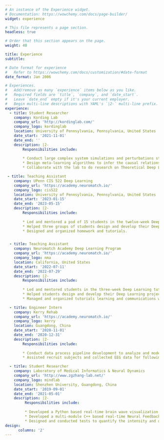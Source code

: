 ```yaml
---
# An instance of the Experience widget.
# Documentation: https://wowchemy.com/docs/page-builder/
widget: experience

# This file represents a page section.
headless: true

# Order that this section appears on the page.
weight: 40

title: Experience
subtitle:

# Date format for experience
#   Refer to https://wowchemy.com/docs/customization/#date-format
date_format: Jan 2006

# Experiences.
#   Add/remove as many `experience` items below as you like.
#   Required fields are `title`, `company`, and `date_start`.
#   Leave `date_end` empty if it's your current employer.
#   Begin multi-line descriptions with YAML's `|2-` multi-line prefix.
experience:
  - title: Student Researcher
    company: Kording Lab
    company_url: 'http://kordinglab.com/'
    company_logo: kordinglab
    location: University of Pennsylvania, Pennsylvania, United States
    date_start: '2021-11-01'
    date_end: ''
    description: |2-
        Responsibilities include:
        
        * Conduct large complex system simulations and perturbations studies on NMOS6502 microprocessor.
        * Design meta-learning algorithms to infer the causal relationships between system parameters.
        * Collaborate with the lab to do research on Theoretical Deep Learning and Causal Inference.

 - title: Teaching Assistant
    company: UPenn CIS 522 Deep Learning
    company_url: 'https://academy.neuromatch.io/'
    company_logo: cis522
    location: University of Pennsylvania, Pennsylvania, United States
    date_start: '2023-01-15'
    date_end: '2023-05-15'
    description: |2-
        Responsibilities include:
        
        * Led and mentored a pod of 15 students in the twelve-week Deep Learning study.
        * Helped three groups of students design and develop their Deep Learning projects.
        * Designed and organized homework and tutorials.


  - title: Teaching Assistant
    company: Neuromatch Academy Deep Learning Program
    company_url: 'https://academy.neuromatch.io/'
    company_logo: nma
    location: California, United States
    date_start: '2022-07-11'
    date_end: '2022-07-29'
    description: |2-
        Responsibilities include:
        
        * Led and mentored students in the three-week Deep Learning tutorials study.
        * Helped students design and develop their Deep Learning projects based on Computer Vision.
        * Managed and organized tutorials learning and communications with mentors and students.

  - title: Engineer Intern
    company: Kerry Rehab
    company_url: 'https://academy.neuromatch.io/'
    company_logo: kerry
    location: Guangdong, China
    date_start: '2020-11-01'
    date_end: '2020-12-31'
    description: |2-
        Responsibilities include:
        
        * Conduct data process pipeline development to analyze and model the EEG data.
        * Assisted recruit subjects and collected EEG data for following neural feedback analysis.

  - title: Student Researcher
    company: Laboratory of Medical Informatics & Neural Dynamics
    company_url: 'http://www.zgzhang-lab.net/'
    company_logo: mindlab
    location: Shenzhen University, Guangdong, China
    date_start: '2019-09-01'
    date_end: '2021-05-01'
    description: |2-
         Responsibilities include:
    
         * Developed a Python based real-time brain wave visualization tool for host computer
         * Developed a multi-module C++ based real-time Neural Feedback System on OpenBCI
         * Designed and conducted tests to quantify the intensity and depth of the system’s modulation of brain wave
design:
      columns: '2'
---
```

